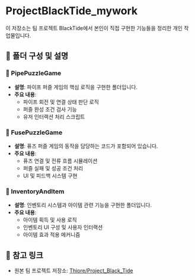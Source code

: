 # ProjectBlackTide_mywork

이 저장소는 팀 프로젝트 BlackTide에서 본인이 직접 구현한 기능들을 정리한 개인 작업물입니다.

## 📁 폴더 구성 및 설명

### 🔧 PipePuzzleGame
- **설명**: 파이프 퍼즐 게임의 핵심 로직을 구현한 폴더입니다.
- **주요 내용**:
  - 파이프 회전 및 연결 상태 판단 로직
  - 퍼즐 완성 조건 검사 기능
  - 유저 인터랙션 처리 스크립트

### 🔌 FusePuzzleGame
- **설명**: 퓨즈 퍼즐 게임의 동작을 담당하는 코드가 포함되어 있습니다.
- **주요 내용**:
  - 퓨즈 연결 및 전류 흐름 시뮬레이션
  - 퍼즐 실패 및 성공 조건 처리
  - UI 및 피드백 시스템 구현

### 🎒 InventoryAndItem
- **설명**: 인벤토리 시스템과 아이템 관련 기능을 구현한 폴더입니다.
- **주요 내용**:
  - 아이템 획득 및 사용 로직
  - 인벤토리 UI 구성 및 사용자 인터랙션
  - 아이템 효과 적용 메커니즘

## 🔗 참고 링크
- 원본 팀 프로젝트 저장소: [Thiore/Project_Black_Tide](https://github.com/Thiore/Project_Black_Tide)
